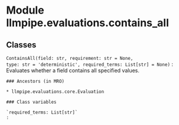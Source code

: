 Module llmpipe.evaluations.contains_all
=======================================

Classes
-------

`ContainsAll(field: str, requirement: str = None, type: str = 'deterministic', required_terms: List[str] = None)`
:   Evaluates whether a field contains all specified values.

    ### Ancestors (in MRO)

    * llmpipe.evaluations.core.Evaluation

    ### Class variables

    `required_terms: List[str]`
    :